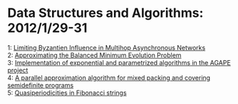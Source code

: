 # Data Structures and Algorithms: 2012/1/29-31  
1: [Limiting Byzantien Influence in Multihop Asynchronous Networks](https://doi.org/10.48550/arXiv.1201.5824)  
2: [Approximating the Balanced Minimum Evolution Problem](https://doi.org/10.48550/arXiv.1104.1080)  
3: [Implementation of exponential and parametrized algorithms in the AGAPE  project](https://doi.org/10.48550/arXiv.1201.5985)  
4: [A parallel approximation algorithm for mixed packing and covering  semidefinite programs](https://doi.org/10.48550/arXiv.1201.6090)  
5: [Quasiperiodicities in Fibonacci strings](https://doi.org/10.48550/arXiv.1201.6162)  